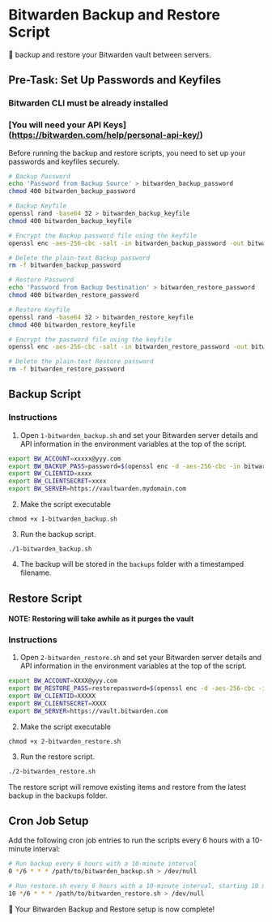 # Bitwarden Backup and Restore Script

🔐 backup and restore your Bitwarden vault between servers.

## Pre-Task: Set Up Passwords and Keyfiles

### Bitwarden CLI must be already installed

### [You will need your API Keys] (https://bitwarden.com/help/personal-api-key/)

Before running the backup and restore scripts, you need to set up your passwords and keyfiles securely.

```bash
# Backup Password
echo 'Password from Backup Source' > bitwarden_backup_password
chmod 400 bitwarden_backup_password

# Backup Keyfile
openssl rand -base64 32 > bitwarden_backup_keyfile
chmod 400 bitwarden_backup_keyfile

# Encrypt the Backup password file using the keyfile
openssl enc -aes-256-cbc -salt -in bitwarden_backup_password -out bitwarden_backup_password.enc -pass file:bitwarden_backup_keyfile

# Delete the plain-text Backup password
rm -f bitwarden_backup_password

# Restore Password
echo 'Password from Backup Destination' > bitwarden_restore_password
chmod 400 bitwarden_restore_password

# Restore Keyfile
openssl rand -base64 32 > bitwarden_restore_keyfile
chmod 400 bitwarden_restore_keyfile

# Encrypt the password file using the keyfile
openssl enc -aes-256-cbc -salt -in bitwarden_restore_password -out bitwarden_restore_password.enc -pass file:bitwarden_restore_keyfile

# Delete the plain-text Restore password
rm -f bitwarden_restore_password
```

## Backup Script

### Instructions
1. Open `1-bitwarden_backup.sh` and set your Bitwarden server details and API information in the environment variables at the top of the script.

```bash
export BW_ACCOUNT=xxxxx@yyy.com
export BW_BACKUP_PASS=password=$(openssl enc -d -aes-256-cbc -in bitwarden_backup_password.enc -pass file:bitwarden_backup_keyfile)
export BW_CLIENTID=xxxx
export BW_CLIENTSECRET=xxxx
export BW_SERVER=https://vaultwarden.mydomain.com
```

2. Make the script executable
```
chmod +x 1-bitwarden_backup.sh
```

3. Run the backup script.
```
./1-bitwarden_backup.sh
```

4. The backup will be stored in the `backups` folder with a timestamped filename.


## Restore Script

#### NOTE: Restoring will take awhile as it purges the vault

### Instructions

1. Open `2-bitwarden_restore.sh` and set your Bitwarden server details and API information in the environment variables at the top of the script.

```bash
export BW_ACCOUNT=XXXX@yyy.com
export BW_RESTORE_PASS=restorepassword=$(openssl enc -d -aes-256-cbc -in bitwarden_restore_password.enc -pass file:bitwarden_restore_keyfile)
export BW_CLIENTID=XXXXX
export BW_CLIENTSECRET=XXXX
export BW_SERVER=https://vault.bitwarden.com
```

2. Make the script executable
```
chmod +x 2-bitwarden_restore.sh
```

3. Run the restore script.
```bash
./2-bitwarden_restore.sh
```
The restore script will remove existing items and restore from the latest backup in the backups folder.

## Cron Job Setup

Add the following cron job entries to run the scripts every 6 hours with a 10-minute interval:


```bash
# Run backup every 6 hours with a 10-minute interval
0 */6 * * * /path/to/bitwarden_backup.sh > /dev/null

# Run restore.sh every 6 hours with a 10-minute interval, starting 10 minutes after the first script
10 */6 * * * /path/to/bitwarden_restore.sh > /dev/null
```

🚀 Your Bitwarden Backup and Restore setup is now complete!